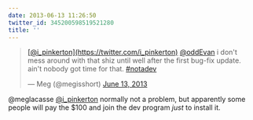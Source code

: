 ```yaml
---
date: 2013-06-13 11:26:50
twitter_id: 345200598519521280
title: ''
---
```


<blockquote class="twitter-tweet"><p lang="en" dir="ltr"><a href="https://twitter.com/i_pinkerton?ref_src=twsrc%5Etfw">[@i_pinkerton](https://twitter.com/i_pinkerton)</a> <a href="https://twitter.com/oddEvan?ref_src=twsrc%5Etfw">@oddEvan</a> i don&#39;t mess around with that shiz until well after the first bug-fix update. ain&#39;t nobody got time for that. <a href="https://twitter.com/hashtag/notadev?src=hash&amp;ref_src=twsrc%5Etfw">#notadev</a></p>&mdash; Meg (@megisshort) <a href="https://twitter.com/megisshort/status/345199881599737856?ref_src=twsrc%5Etfw">June 13, 2013</a></blockquote>
<script async src="https://platform.twitter.com/widgets.js" charset="utf-8"></script>

@meglacasse [@i_pinkerton](https://twitter.com/i_pinkerton) normally not a problem, but apparently some people will pay the $100 and join the dev program *just* to install it.
